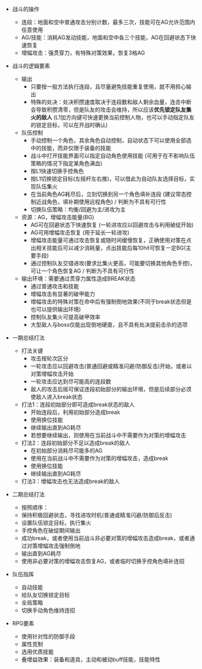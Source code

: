 - 战斗的操作
	- 连段：地面和空中普通攻击分别计数，最多三次，技能可在AG允许范围内任意使用
	- AG/技能：消耗AG发动技能，地面和空中各三个技能，AG在回避状态下快速恢复
	- 增幅攻击：强贯穿力，有特殊对策效果，恢复3格AG
- 战斗的逻辑要素
	- 输出
		- 只要按一般方法执行连段，且尽量避免技能重复使用，就不用担心输出
		- 特殊的处决：处决积攒速度取决于连段数和敌人剩余血量，连击中断会导致积攒清零，但是队友的攻击会维持，所以应该**优先锁定队友集火的敌人** (L1加方向键可快速更换当前控制人物，也可以手动指定队友的锁定目标，可以在开战时确认)
	- 队伍控制
		- 手动控制一个角色，其余角色自动控制，自动状态下可以使用全部选中的技能，而非仅限于装备的技能
		- 战斗中打开技能界面可以指定自动角色使用技能 (可用于在不影响队伍策略的情况下指定某角色满血)
		- 按L1快速切换手控角色
		- 按L1切换锁定目标(左摇杆左右推)，可以借此为自动队友选择目标，实现队伍集火
		- 在当前角色AG耗尽后，立刻切换到另一个角色填补连段 (建议常态控制近战角色，填补期使用远程角色) / 判断为不具有可行性
		- 切换队伍策略：均衡/回避为主/进攻为主
	- 资源：AG，增幅攻击能量(BG)
		- AG可在回避状态下快速恢复 (一轮进攻应以回避攻击与利用破绽开始)
		- AG可用增幅攻击恢复 (用于延长一轮进攻)
		- 增幅攻击能量可通过攻击恢复或随时间缓慢恢复，正确使用对策在点出相关技能后可以减少消耗量，点出技能后每10hit可恢复一定BG(主要手段)
		- 通过控制队友交错进攻(要求比集火更高，可能要切换其他角色手控)，可让一个角色恢复AG / 判断为不具有可行性
	- 输出环境：需要通过贯穿力属性造成BREAK状态
		- 通过普通攻击和技能
		- 增幅攻击有显著的破甲能力
		- 增幅攻击的特殊对策在命中后有强制倒地效果(不同于break状态但是也可以提供输出环境)
		- 控制队友集火可提高破甲效率
		- 大型敌人与boss仅能出现倒地硬直，且不具有处决提前击杀的选项
- 一期总结打法
	- 打法关键
		- 攻击按轮次区分
		- 一轮攻击应以回避攻击(普通回避或精准闪避/防御反击)开始，或者以对策增幅攻击开始
		- 一轮攻击应达到尽可能高的连段数
		- 敌人的攻击后摇可保证连段初始部分的输出环境，但是后续部分必须使敌人进入break状态
	- 打法1：连段初始部分即可造成break状态的敌人
		- 开始连段后，利用初始部分造成break
		- 使用换位技能
		- 继续输出直到AG耗尽
		- 若想要继续输出，则使用在当前战斗中不需要作为对策的增幅攻击
	- 打法2：连段初始部分不足以造成break的敌人
		- 在初始部分消耗尽可能多的AG
		- 使用在当前战斗中不需要作为对策的增幅攻击，造成break
		- 使用换位技能
		- 继续输出直到AG耗尽
	- 打法3：增幅攻击也无法造成break的敌人
- 二期总结打法
	- 按照顺序：
	- 保持积极回避状态，寻找进攻时机(普通或精准闪避/防御后反击)
	- 设置队伍锁定目标，执行集火
	- 手控角色在破绽期间输出
	- 成功break，或者使用当前战斗非必要对策的增幅攻击造成break，或者通过对策增幅攻击强制倒地
	- 输出直到AG耗尽
	- 使用非必要对策的增幅攻击恢复AG，或者临时切换手控角色填补连招

- 队伍指挥
	- 自动技能
	- 给队友切换锁定目标
	- 全局策略
	- 切换手动角色维持连招
- RPG要素
	- 使用针对性的防御手段
	- 属性克制
	- 选用优质技能
	- 叠增益效果：装备和道具，主动和被动buff技能，技能特性
